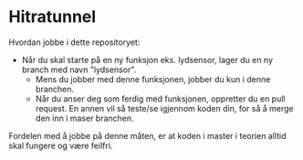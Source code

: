 # Hitratunnel
Hvordan jobbe i dette repositoryet:
* Når du skal starte på en ny funksjon eks. lydsensor, lager du en ny branch med navn "lydsensor".
    * Mens du jobber med denne funksjonen, jobber du kun i denne branchen.
    * Når du anser deg som ferdig med funksjonen, oppretter du en pull request. En annen vil så teste/se igjennom koden din, for så å merge den inn i maser branchen.

Fordelen med å jobbe på denne måten, er at koden i master i teorien alltid skal fungere og være feilfri.
